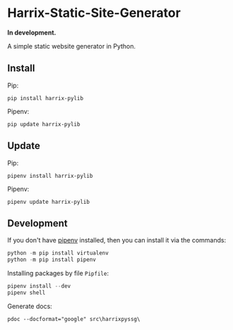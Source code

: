 # Harrix-Static-Site-Generator

**In development.**

A simple static website generator in Python.

## Install

Pip:

```console
pip install harrix-pylib
```

Pipenv:

```console
pip update harrix-pylib
```

## Update

Pip:

```console
pipenv install harrix-pylib
```

Pipenv:

```console
pipenv update harrix-pylib
```

## Development

If you don't have [pipenv](https://pipenv.pypa.io/en/latest/) installed, then you can install it via the commands:

```py
python -m pip install virtualenv
python -m pip install pipenv
```

Installing packages by file `Pipfile`:

```py
pipenv install --dev
pipenv shell
```

Generate docs:

```console
pdoc --docformat="google" src\harrixpyssg\
```
